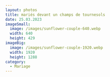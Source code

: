 ```yaml
---
layout: photos
title: mariés devant un champs de tournesols
date: 25.03.2023
imageSmall:
  image: /images/sunflower-couple-640.webp
  width: 640
  height: 429
imageBig:
  image: /images/sunflower-couple-1920.webp
  width: 1920
  height: 1288
category:
  - Mariage
---
```


